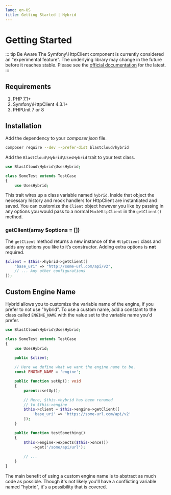 ```yaml
---
lang: en-US
title: Getting Started | Hybrid
---
```


# Getting Started

::: tip Be Aware
The Symfony\HttpClient component is currently considered an "experimental feature". The underlying library may change in the future before it reaches stable. Please see the [official documentation](https://symfony.com/doc/current/components/http_client.html) for the latest.
:::

## Requirements

1. PHP 7.1+
2. Symfony\HttpClient 4.3.1+
3. PHPUnit 7 or 8

## Installation

Add the dependency to your *composer.json* file.

```bash
composer require --dev --prefer-dist blastcloud/hybrid
```

Add the `BlastCloud\Hybrid\UsesHybrid` trait to your test class.

```php
use BlastCloud\Hybrid\UsesHybrid;

class SomeTest extends TestCase
{
    use UsesHybrid;
```

This trait wires up a class variable named `hybrid`. Inside that object the necessary history and mock handlers for HttpClient are instantiated and saved. You can customize the `Client` object however you like by passing in any options you would pass to a normal `MockHttpClient` in the `getClient()` method.

### getClient(array $options = [])

The `getClient` method returns a new instance of the `HttpClient` class and adds any options you like to it’s constructor. Adding extra options is **not** required.

```php
$client = $this->hybrid->getClient([
    "base_uri" => "http://some-url.com/api/v2",
    // ... Any other configurations
]);
```

## Custom Engine Name

Hybrid allows you to customize the variable name of the engine, if you prefer to not use "hybrid". To use a custom name, add a constant to the class called `ENGINE_NAME` with the value set to the variable name you'd prefer.

```php
use BlastCloud\Hybrid\UsesHybrid;

class SomeTest extends TestCase
{
    use UsesHybrid;

    public $client;
    
    // Here we define what we want the engine name to be.
    const ENGINE_NAME = 'engine';

    public function setUp(): void
    {
        parent::setUp();

        // Here, $this->hybrid has been renamed
        // to $this->engine
        $this->client = $this->engine->getClient([
            'base_uri' => 'https://some-url.com/api/v2'
        ]);
    }

    public function testSomething()
    {
        $this->engine->expects($this->once())
            ->get('/some/api/url');
        
        // ...
    }
}
```

The main benefit of using a custom engine name is to abstract as much code as possible. Though it's not likely you'll have a conflicting variable named "hybrid", it's a possibility that is covered.